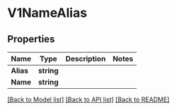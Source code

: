 # V1NameAlias

## Properties

Name | Type | Description | Notes
------------ | ------------- | ------------- | -------------
**Alias** | **string** |  | 
**Name** | **string** |  | 

[[Back to Model list]](../README.md#documentation-for-models) [[Back to API list]](../README.md#documentation-for-api-endpoints) [[Back to README]](../README.md)


